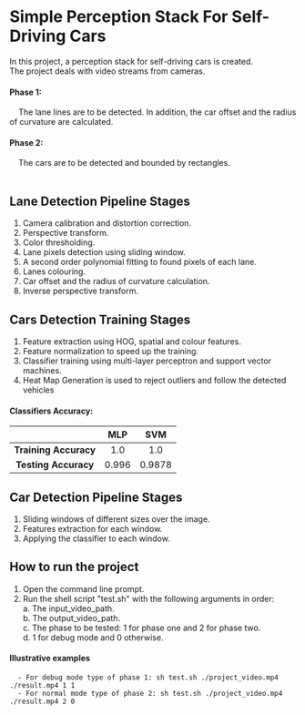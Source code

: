 # Simple Perception Stack For Self-Driving Cars
In this project, a perception stack for self-driving cars is created. <br />
The project deals with video streams from cameras. <br />
#### Phase 1:
&nbsp;&nbsp;&nbsp; The lane lines are to be detected. In addition, the car offset and the radius of curvature are calculated. <br />
#### Phase 2:
&nbsp;&nbsp;&nbsp; The cars are to be detected and bounded by rectangles. <br />
<br />
## Lane Detection Pipeline Stages 
1. Camera calibration and distortion correction.<br />
2. Perspective transform.<br />
3. Color thresholding.<br />
4. Lane pixels detection using sliding window.<br />
5. A second order polynomial fitting to found pixels of each lane.<br />
6. Lanes colouring.<br />
7. Car offset and the radius of curvature calculation.<br />
8. Inverse perspective transform.<br />
## Cars Detection Training Stages
1. Feature extraction using HOG, spatial and colour features.<br />
2. Feature normalization to speed up the training.<br />
3. Classifier training using multi-layer perceptron and support vector machines.<br />
4. Heat Map Generation is used to reject outliers and follow the detected vehicles
#### Classifiers Accuracy:
|         | **MLP**  | **SVM**  |
| :---:   | :---: | :---: |
| **Training Accuracy** | 1.0 | 1.0 |
| **Testing Accuracy** | 0.996 | 0.9878 |
## Car Detection Pipeline Stages
1. Sliding windows of different sizes over the image.<br />
2. Features extraction for each window.
3. Applying the classifier to each window.
## How to run the project
1. Open the command line prompt.<br />
2. Run the shell script "test.sh" with the following arguments in order:<br />
    a. The input_video_path.<br />
    b. The output_video_path.<br />
    c. The phase to be tested: 1 for phase one and 2 for phase two.<br />
    d. 1 for debug mode and 0 otherwise.<br />
    
#### Illustrative examples
      - For debug mode type of phase 1: sh test.sh ./project_video.mp4 ./result.mp4 1 1
      - For normal mode type of phase 2: sh test.sh ./project_video.mp4 ./result.mp4 2 0

